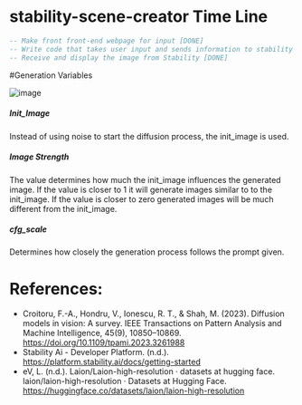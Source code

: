 # stability-scene-creator Time Line
``` SQL
-- Make front front-end webpage for input [DONE]
-- Write code that takes user input and sends information to stability [DONE]
-- Receive and display the image from Stability [DONE]
```


#Generation Variables <br>

![image](https://github.com/zcaspall/stability-scene-creator/assets/98758553/1f4f84be-cf74-4020-b396-77a58b60bdca)

##### Init_Image
Instead of using noise to start the diffusion process, the init_image is used.

##### Image Strength
The value determines how much the init_image influences the generated image. If the value is closer to 1 it will generate images similar to to the init_image. If the value is closer to zero generated images will be much different from the init_image.

##### cfg_scale
Determines how closely the generation process follows the prompt given.

# References:
- Croitoru, F.-A., Hondru, V., Ionescu, R. T., & Shah, M. (2023). Diffusion models in vision: A survey. IEEE Transactions on Pattern Analysis and Machine Intelligence, 45(9), 10850–10869. https://doi.org/10.1109/tpami.2023.3261988 
- Stability Ai - Developer Platform. (n.d.). https://platform.stability.ai/docs/getting-started 
- eV, L. (n.d.). Laion/Laion-high-resolution · datasets at hugging face. laion/laion-high-resolution · Datasets at Hugging Face. https://huggingface.co/datasets/laion/laion-high-resolution 
